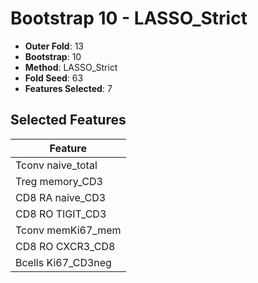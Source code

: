 # Bootstrap 10 - LASSO_Strict

- **Outer Fold**: 13
- **Bootstrap**: 10
- **Method**: LASSO_Strict
- **Fold Seed**: 63
- **Features Selected**: 7

## Selected Features

| Feature |
|---------|
| Tconv naive_total |
| Treg memory_CD3 |
| CD8 RA naive_CD3 |
| CD8 RO TIGIT_CD3 |
| Tconv memKi67_mem |
| CD8 RO CXCR3_CD8 |
| Bcells Ki67_CD3neg |
